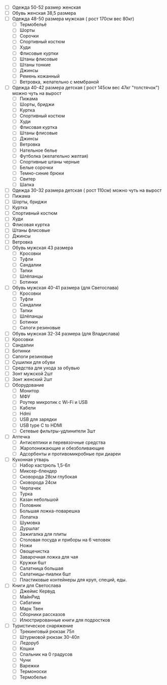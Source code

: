 
- [ ] Одежда 50-52 размер женская
- [ ] Обувь женская 38,5 размера
- [ ] Одежда 48-50 размера мужская ( рост 170см вес 80кг)
  - [ ] Термобельё
  - [ ] Шорты
  - [ ] Сорочки
  - [ ] Спортивный костюм
  - [ ] Худи
  - [ ] Флисовые куртки
  - [ ] Штаны флисовые
  - [ ] Штаны тонкие
  - [ ] Джинсы
  - [ ] Ремень кожанный
  - [ ] Ветровка, желательно с мембраной
- [ ] Одежда 40-42 размера детская ( рост 145см вес 47кг "толстячок") можно чуть на вырост
  - [ ] Пижама
  - [ ] Шорты, бриджи
  - [ ] Куртка
  - [ ] Спортивный костюм
  - [ ] Худи
  - [ ] Флисовая куртка
  - [ ] Штаны флисовые
  - [ ] Джинсы
  - [ ] Ветровка
  - [ ] Нательное белье
  - [ ] Футболка (желательно желтая)
  - [ ] Спортивные штаны черные
  - [ ] Белые сорочки
  - [ ] Темно-синие брюки
  - [ ] Свитер
  - [ ] Шапка
 - [ ] Одежда 30-32 размера детская ( рост 110см) можно чуть на вырост
  - [ ] Пижама
  - [ ] Шорты, бриджи
  - [ ] Куртка
  - [ ] Спортивный костюм
  - [ ] Худи
  - [ ] Флисовая куртка
  - [ ] Штаны флисовые
  - [ ] Джинсы
  - [ ] Ветровка
- [ ] Обувь мужская 43 размера
  - [ ] Кросовки
  - [ ] Туфли
  - [ ] Сандалии
  - [ ] Тапки
  - [ ] Шлёпанцы
  - [ ] Ботинки
- [ ] Обувь мужская 40-41 размера (для Светослава)
  - [ ] Кросовки
  - [ ] Туфли
  - [ ] Сандалии
  - [ ] Тапки
  - [ ] Шлёпанцы
  - [ ] Ботинки
  - [ ] Сапоги резиновые
 - [ ] Обувь мужская 32-34 размера (для Владислава)
  - [ ] Кросовки
  - [ ] Сандалии
  - [ ] Ботинки
  - [ ] Сапоги резиновые
- [ ] Сушилки для обуви
- [ ] Средства для ухода за обувью
- [ ] Зонт мужской 2шт
- [ ] Зонт женский 2шт
- [ ] Оборудование
  - [ ] Монитор
  - [ ] МФУ
  - [ ] Роутер микротик с Wi-Fi и USB
  - [ ] Кабели
  - [ ] Hdmi
  - [ ] USB для зарядки
  - [ ] USB type C to HDMI
  - [ ] Сетевые фильтры-удлинители 3шт
- [ ] Аптечка
  - [ ] Антисептики и перевязочные средства
  - [ ] Жаропонижающие и обезболивающие
  - [ ] Адсорбенты и противомикробные при диареи
- [ ] Кухонная утварь
  - [ ] Набор кастрюль 1,5-6л
  - [ ] Миксер-блендер
  - [ ] Сковорода 28см глубокая
  - [ ] Сковорода 24см
  - [ ] Черпачек
  - [ ] Турка
  - [ ] Казан небольшой
  - [ ] Половник
  - [ ] Большая ложка-поварешка
  - [ ] Лопатка
  - [ ] Шумовка
  - [ ] Дуршлаг
  - [ ] Зажигалка для плиты
  - [ ] Столовая посуда и приборы на 6 человек
  - [ ] Ножи
  - [ ] Овощечистка
  - [ ] Заварочная ложка для чая
  - [ ] Кружки 6шт
  - [ ] Салатница большая
  - [ ] Салатницы-пиалки 6шт
  - [ ] Пластиковые контейнеры для круп, специй, еды.
- [ ] Книги для Светослава
  - [ ] Джеймс Кервуд
  - [ ] МайнРид
  - [ ] Сабатини
  - [ ] Марк Твен
  - [ ] Сборники рассказов
  - [ ] Илюстрированные книги для подростков
- [ ] Туристическое снаряжение
  - [ ] Трекинговый рюкзак 75л
  - [ ] Штурмовой рюкзак 30-40л
  - [ ] Ледоруб
  - [ ] Кошки
  - [ ] Спальник на 0 градусов
  - [ ] Чуни
  - [ ] Варежки
  - [ ] Термоноски
  - [ ] Термобелье
